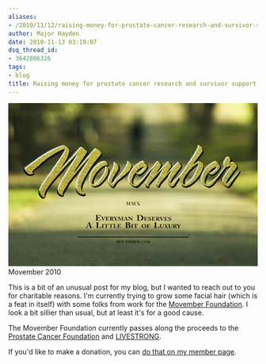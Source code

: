 ```yaml
---
aliases:
- /2010/11/12/raising-money-for-prostate-cancer-research-and-survivor-support/
author: Major Hayden
date: 2010-11-13 03:19:07
dsq_thread_id:
- 3642806326
tags:
- blog
title: Raising money for prostate cancer research and survivor support
---
```


![movember] Movember 2010

This is a bit of an unusual post for my blog, but I wanted to reach out to you for charitable reasons. I'm currently trying to grow some facial hair (which is a feat in itself) with some folks from work for the [Movember Foundation][1]. I look a bit sillier than usual, but at least it's for a good cause.

The Movember Foundation currently passes along the proceeds to the [Prostate Cancer Foundation][2] and [LIVESTRONG][3].

If you'd like to make a donation, you can [do that on my member page][4].

 [1]: http://us.movember.com/
 [2]: http://www.pcf.org/
 [3]: http://www.livestrong.org/
 [4]: http://us.movember.com/mospace/1073998/
 [movember]: /wp-content/uploads/2010/11/Movember.jpg